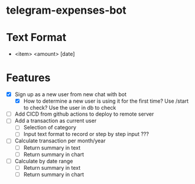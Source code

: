 # telegram-expenses-bot

# Text Format
- \<item\> \<amount\> [date]

# Features
- [x] Sign up as a new user from new chat with bot
    - [x] How to determine a new user is using it for the first time? Use /start to check? Use the user in db to check
- [ ] Add CICD from github actions to deploy to remote server 
-[ ] Add a transaction as current user
    - [ ] Selection of category 
    - [ ] Input text format to record or step by step input ???
- [ ] Calculate transaction per month/year
  - [ ] Return summary in text
  - [ ] Return summary in chart
- [ ] Calculate by date range
  - [ ] Return summary in text
  - [ ] Return summary in chart